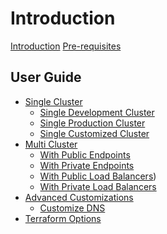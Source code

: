 # Introduction

[Introduction](./introduction.md)
[Pre-requisites](./prerequisites.md)

## User Guide

- [Single Cluster](./single/single.md)
  - [Single Development Cluster](./single/dev.md)
  - [Single Production Cluster](./single/production.md)
  - [Single Customized Cluster]()
- [Multi Cluster](./multi/multi.md)
  - [With Public Endpoints](./multi/pub-ep.md)
  - [With Private Endpoints](./multi/pri-ep.md)
  - [With Public Load Balancers]())
  - [With Private Load Balancers]()
- [Advanced Customizations](./advanced/advanced.md)
  - [Customize DNS]()
- [Terraform Options](./terraformoptions.md)